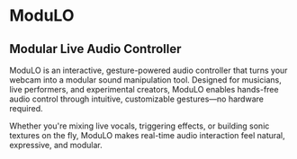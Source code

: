 # ModuLO
## Modular Live Audio Controller

ModuLO is an interactive, gesture-powered audio controller that turns your webcam into a modular sound manipulation tool. Designed for musicians, live performers, and experimental creators, ModuLO enables hands-free audio control through intuitive, customizable gestures—no hardware required.

Whether you're mixing live vocals, triggering effects, or building sonic textures on the fly, ModuLO makes real-time audio interaction feel natural, expressive, and modular.
